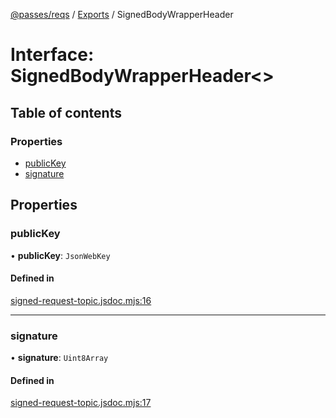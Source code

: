 [@passes/reqs](../README.md) / [Exports](../modules.md) / SignedBodyWrapperHeader

# Interface: SignedBodyWrapperHeader\<\>

## Table of contents

### Properties

- [publicKey](SignedBodyWrapperHeader.md#publickey)
- [signature](SignedBodyWrapperHeader.md#signature)

## Properties

### publicKey

• **publicKey**: `JsonWebKey`

#### Defined in

[signed-request-topic.jsdoc.mjs:16](https://github.com/passes-org/passes/blob/19b6ca1/packages/reqs/src/signed-request-topic.jsdoc.mjs#L16)

___

### signature

• **signature**: `Uint8Array`

#### Defined in

[signed-request-topic.jsdoc.mjs:17](https://github.com/passes-org/passes/blob/19b6ca1/packages/reqs/src/signed-request-topic.jsdoc.mjs#L17)
